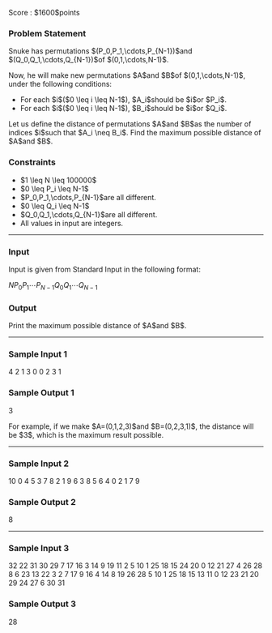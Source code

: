 
<div>

<span>

<span>

<p>
Score : $1600$points
</p>

<div>

<section>

### **Problem Statement**

<p>
Snuke has permutations $(P_0,P_1,\cdots,P_{N-1})$and $(Q_0,Q_1,\cdots,Q_{N-1})$of $(0,1,\cdots,N-1)$.
</p>

<p>
Now, he will make new permutations $A$and $B$of $(0,1,\cdots,N-1)$, under the following conditions:
</p>

<ul>

<li>
For each $i$($0 \leq i \leq N-1$), $A_i$should be $i$or $P_i$.
</li>

<li>
For each $i$($0 \leq i \leq N-1$), $B_i$should be $i$or $Q_i$.
</li>

</ul>

<p>
Let us define the distance of permutations $A$and $B$as the number of indices $i$such that $A_i \neq B_i$.
Find the maximum possible distance of $A$and $B$.
</p>

</section>

</div>

<div>

<section>

### **Constraints**

<ul>

<li>
$1 \leq N \leq 100000$
</li>

<li>
$0 \leq P_i \leq N-1$
</li>

<li>
$P_0,P_1,\cdots,P_{N-1}$are all different.
</li>

<li>
$0 \leq Q_i \leq N-1$
</li>

<li>
$Q_0,Q_1,\cdots,Q_{N-1}$are all different.
</li>

<li>
All values in input are integers.
</li>

</ul>

</section>

</div>

---

<div>

<div>

<section>

### **Input**

<p>
Input is given from Standard Input in the following format:
</p>

<div>

$N$$P_0$$P_1$$\cdots$$P_{N-1}$$Q_0$$Q_1$$\cdots$$Q_{N-1}$
</div>

</section>

</div>

<div>

<section>

### **Output**

<p>
Print the maximum possible distance of $A$and $B$.
</p>

</section>

</div>

</div>

---

<div>

<section>

### **Sample Input 1**

<div>

4
2 1 3 0
0 2 3 1

</div>

</section>

</div>

<div>

<section>

### **Sample Output 1**

<div>

3

</div>

<p>
For example, if we make $A=(0,1,2,3)$and $B=(0,2,3,1)$, the distance will be $3$, which is the maximum result possible.
</p>

</section>

</div>

---

<div>

<section>

### **Sample Input 2**

<div>

10
0 4 5 3 7 8 2 1 9 6
3 8 5 6 4 0 2 1 7 9

</div>

</section>

</div>

<div>

<section>

### **Sample Output 2**

<div>

8

</div>

</section>

</div>

---

<div>

<section>

### **Sample Input 3**

<div>

32
22 31 30 29 7 17 16 3 14 9 19 11 2 5 10 1 25 18 15 24 20 0 12 21 27 4 26 28 8 6 23 13
22 3 2 7 17 9 16 4 14 8 19 26 28 5 10 1 25 18 15 13 11 0 12 23 21 20 29 24 27 6 30 31

</div>

</section>

</div>

<div>

<section>

### **Sample Output 3**

<div>

28

</div>

</section>

</div>

</span>

</span>

</div>
